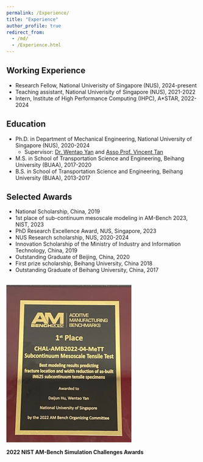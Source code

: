 ```yaml
---
permalink: /Experience/
title: "Experience"
author_profile: true
redirect_from: 
  - /md/
  - /Experience.html
---
```


Working Experience  
---   
* Research Fellow, National Univerisity of Singapore (NUS), 2024-present
* Teaching assistant, National Univerisity of Singapore (NUS), 2021-2022  
* Intern, Institute of High Performance Computing (IHPC), A*STAR, 2022-2024  
  
Education  
---  
* Ph.D. in Department of Mechanical Engineering, National University of Singapore (NUS), 2020-2024  
  * Supervisor: [Dr. Wentao Yan](https://cde.nus.edu.sg/me/staff/yan-wentao/) and [Asso Prof. Vincent Tan](https://cde.nus.edu.sg/me/staff/tan-vincent/)  
* M.S. in School of Transportation Science and Engineering, Beihang University (BUAA), 2017-2020  
* B.S. in School of Transportation Science and Engineering, Beihang University (BUAA), 2013-2017  
  
Selected Awards  
---  
* National Scholarship, China, 2019  
* 1st place of sub-continuum mesoscale modeling in AM-Bench 2023, NIST, 2023  
* PhD Research Excellence Award, NUS, Singapore, 2023  
* NUS Research scholarship, NUS, 2020-2024  
* Innovation Scholarship of the Ministry of Industry and Information Technology, China, 2019  
* Outstanding Graduate of Beijing, China, 2020  
* First prize scholarship, Beihang University, China 2018  
* Outstanding Graduate of Beihang University, China, 2017  
  
<br/><img src='/images/NIST-1PLACE.jpg'>  

**2022 NIST AM-Bench Simulation Challenges Awards**  
